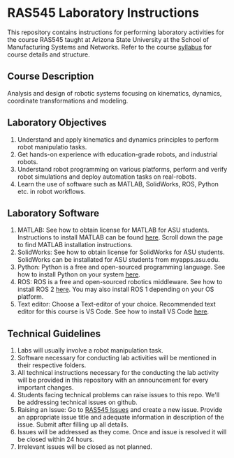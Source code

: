 # RAS545 Laboratory Instructions

This repository contains instructions for performing laboratory activities for the course RAS545 taught at Arizona State University at the School of Manufacturing Systems and Networks. Refer to the course [syllabus](https://webapp4.asu.edu/bookstore/viewsyllabus/2247/81047/pdf;jsessionid=677AFD9609F37FA9BEB84D86DCFDE95F) for course details and structure. 

## Course Description
Analysis and design of robotic systems focusing on kinematics, dynamics, coordinate transformations and modeling.

## Laboratory Objectives
1. Understand and apply kinematics and dynamics principles to perform robot manipulatio tasks.
2. Get hands-on experience with education-grade robots, and industrial robots. 
3. Understand robot programming on various platforms, perform and verify robot simulations and deploy automation tasks on real-robots. 
3. Learn the use of software such as MATLAB, SolidWorks, ROS, Python etc. in robot workflows.

## Laboratory Software
1. MATLAB: See how to obtain license for MATLAB for ASU students. Instructions to install MATLAB can be found [here](https://ets.engineering.asu.edu/research/software-collaboration-tools/). Scroll down the page to find MATLAB installation instructions.
2. SolidWorks: See how to obtain license for SolidWorks for ASU students. SolidWorks can be installated for ASU students from myapps.asu.edu.
3. Python: Python is a free and open-sourced programming language. See how to install Python on your system [here](). 
4. ROS: ROS is a free and open-sourced robotics middleware. See how to install ROS 2 [here](https://docs.ros.org/en/jazzy/Installation.html). You may also install ROS 1 depending on your OS platform.
5. Text editor: Choose a Text-editor of your choice. Recommended text editor for this course is VS Code. See how to install VS Code [here](https://code.visualstudio.com/download).

## Technical Guidelines
1. Labs will usually involve a robot manipulation task.
2. Software necessary for conducting lab activities will be mentioned in their respective folders.
3. All technical instructions necessary for the conducting the lab activity will be provided in this repository with an announcement for every important changes. 
4. Students facing technical problems can raise issues to this repo. We'll be addressing technical issues on github. 
5. Raising an Issue: Go to [RAS545 Issues](https://github.com/Robotics-and-Dynamical-Systems-Lab/RAS545/issues) and create a new issue. 
   Provide an appropriate issue title and adequate information in description of the issue. Submit after filling up all details. 
6. Issues will be addressed as they come. Once and issue is resolved it will be closed within 24 hours. 
7. Irrelevant issues will be closed as not planned.

  